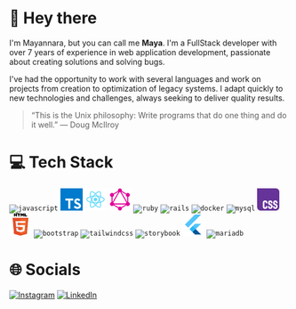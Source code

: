 # 👋 Hey there

 I'm Mayannara, but you can call me **Maya**. I'm a FullStack developer with over 7 years of experience in web application development, passionate about creating solutions and solving bugs. </br>
 
 I've had the opportunity to work with several languages ​​and work on projects from creation to optimization of legacy systems. I adapt quickly to new technologies and challenges, always seeking to deliver quality results.</br>
 
 > “This is the Unix philosophy: Write programs that do one thing and do it well.” — Doug McIlroy


# 💻 Tech Stack

<div>
<code><img height="40" width="40" alt="javascript" src="https://cdn.jsdelivr.net/gh/devicons/devicon@latest/icons/javascript/javascript-original.svg" ></code>
<code><img height="40" width="40" alt="typescript" src="https://raw.githubusercontent.com/github/explore/80688e429a7d4ef2fca1e82350fe8e3517d3494d/topics/typescript/typescript.png"></code>
<code><img height="40" width="40" alt="react" src="https://raw.githubusercontent.com/github/explore/80688e429a7d4ef2fca1e82350fe8e3517d3494d/topics/react/react.png"></code>
<code><img height="40" width="40" alt="graphql" src="https://raw.githubusercontent.com/github/explore/5c058a388828bb5fde0bcafd4bc867b5bb3f26f3/topics/graphql/graphql.png"></code>
<code><img height="40" width="40" alt="ruby" src="https://cdn.jsdelivr.net/gh/devicons/devicon@latest/icons/ruby/ruby-original.svg"></code>  
<code><img height="40" width="40" alt="rails" src="https://cdn.jsdelivr.net/gh/devicons/devicon@latest/icons/rails/rails-plain-wordmark.svg"></code>  
<code><img height="40" width="40" alt="docker" src="https://cdn.jsdelivr.net/gh/devicons/devicon@latest/icons/docker/docker-original.svg"></code>  
<code><img height="40" width="40" alt="mysql" src="https://cdn.jsdelivr.net/gh/devicons/devicon@latest/icons/mysql/mysql-original.svg"></code>  
<code><img height="40" width="40" alt="css" src="https://raw.githubusercontent.com/github/explore/80688e429a7d4ef2fca1e82350fe8e3517d3494d/topics/css/css.png"></code>  
<code><img height="40" width="40" alt="html" src="https://raw.githubusercontent.com/github/explore/80688e429a7d4ef2fca1e82350fe8e3517d3494d/topics/html/html.png"></code>  
<code><img height="40" width="40" alt="bootstrap" src="https://cdn.jsdelivr.net/gh/devicons/devicon@latest/icons/bootstrap/bootstrap-original.svg"></code>  
<code><img height="40" width="40" alt="tailwindcss" src="https://cdn.jsdelivr.net/gh/devicons/devicon@latest/icons/tailwindcss/tailwindcss-original.svg"></code>  
<code><img height="40" width="40" alt="storybook" src="https://cdn.jsdelivr.net/gh/devicons/devicon@latest/icons/storybook/storybook-original.svg"></code>  
<code><img height="40" width="40" alt="flutter" src="https://raw.githubusercontent.com/github/explore/80688e429a7d4ef2fca1e82350fe8e3517d3494d/topics/flutter/flutter.png"></code> 
<code><img height="40" width="40" alt="mariadb" src="https://cdn.jsdelivr.net/gh/devicons/devicon@latest/icons/mariadb/mariadb-original-wordmark.svg"></code> 
<!-- <code><img height="40" width="40" alt="jira" src="https://cdn.jsdelivr.net/gh/devicons/devicon@latest/icons/jira/jira-original-wordmark.svg"></code>
  -->
</div>

# 🌐 Socials

[![Instagram](https://img.shields.io/badge/Instagram-%23E4405F.svg?logo=Instagram&logoColor=white)](https://instagram.com/mayannara) [![LinkedIn](https://img.shields.io/badge/LinkedIn-%230077B5.svg?logo=linkedin&logoColor=white)](https://linkedin.com/in/mayannara) 

<!--
**Mayannara/Mayannara** is a ✨ _special_ ✨ repository because its `README.md` (this file) appears on your GitHub profile.

Here are some ideas to get you started:

- 🔭 I’m currently working on ...
- 🌱 I’m currently learning ...
- 👯 I’m looking to collaborate on ...
- 🤔 I’m looking for help with ...
- 💬 Ask me about ...
- 📫 How to reach me: ...
- 😄 Pronouns: ...
- ⚡ Fun fact: ...
-->
